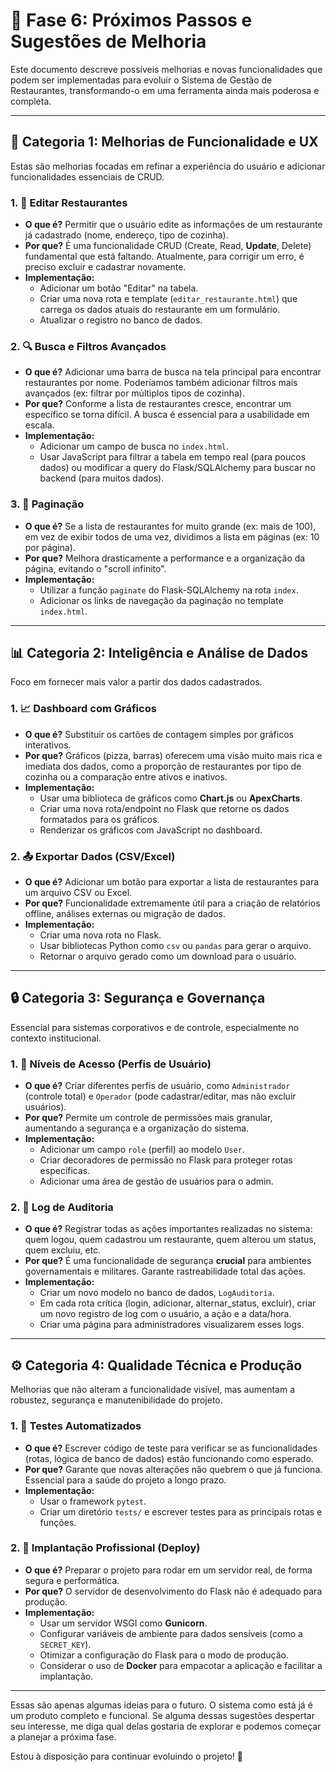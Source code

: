 # 🚀 Fase 6: Próximos Passos e Sugestões de Melhoria

Este documento descreve possíveis melhorias e novas funcionalidades que podem ser implementadas para evoluir o Sistema de Gestão de Restaurantes, transformando-o em uma ferramenta ainda mais poderosa e completa.

---

## 🎯 Categoria 1: Melhorias de Funcionalidade e UX

Estas são melhorias focadas em refinar a experiência do usuário e adicionar funcionalidades essenciais de CRUD.

### 1. **📝 Editar Restaurantes**
- **O que é?** Permitir que o usuário edite as informações de um restaurante já cadastrado (nome, endereço, tipo de cozinha).
- **Por que?** É uma funcionalidade CRUD (Create, Read, **Update**, Delete) fundamental que está faltando. Atualmente, para corrigir um erro, é preciso excluir e cadastrar novamente.
- **Implementação:**
    - Adicionar um botão "Editar" na tabela.
    - Criar uma nova rota e template (`editar_restaurante.html`) que carrega os dados atuais do restaurante em um formulário.
    - Atualizar o registro no banco de dados.

### 2. **🔍 Busca e Filtros Avançados**
- **O que é?** Adicionar uma barra de busca na tela principal para encontrar restaurantes por nome. Poderíamos também adicionar filtros mais avançados (ex: filtrar por múltiplos tipos de cozinha).
- **Por que?** Conforme a lista de restaurantes cresce, encontrar um específico se torna difícil. A busca é essencial para a usabilidade em escala.
- **Implementação:**
    - Adicionar um campo de busca no `index.html`.
    - Usar JavaScript para filtrar a tabela em tempo real (para poucos dados) ou modificar a query do Flask/SQLAlchemy para buscar no backend (para muitos dados).

### 3. **📄 Paginação**
- **O que é?** Se a lista de restaurantes for muito grande (ex: mais de 100), em vez de exibir todos de uma vez, dividimos a lista em páginas (ex: 10 por página).
- **Por que?** Melhora drasticamente a performance e a organização da página, evitando o "scroll infinito".
- **Implementação:**
    - Utilizar a função `paginate` do Flask-SQLAlchemy na rota `index`.
    - Adicionar os links de navegação da paginação no template `index.html`.

---

## 📊 Categoria 2: Inteligência e Análise de Dados

Foco em fornecer mais valor a partir dos dados cadastrados.

### 1. **📈 Dashboard com Gráficos**
- **O que é?** Substituir os cartões de contagem simples por gráficos interativos.
- **Por que?** Gráficos (pizza, barras) oferecem uma visão muito mais rica e imediata dos dados, como a proporção de restaurantes por tipo de cozinha ou a comparação entre ativos e inativos.
- **Implementação:**
    - Usar uma biblioteca de gráficos como **Chart.js** ou **ApexCharts**.
    - Criar uma nova rota/endpoint no Flask que retorne os dados formatados para os gráficos.
    - Renderizar os gráficos com JavaScript no dashboard.

### 2. **📤 Exportar Dados (CSV/Excel)**
- **O que é?** Adicionar um botão para exportar a lista de restaurantes para um arquivo CSV ou Excel.
- **Por que?** Funcionalidade extremamente útil para a criação de relatórios offline, análises externas ou migração de dados.
- **Implementação:**
    - Criar uma nova rota no Flask.
    - Usar bibliotecas Python como `csv` ou `pandas` para gerar o arquivo.
    - Retornar o arquivo gerado como um download para o usuário.

---

## 🔒 Categoria 3: Segurança e Governança

Essencial para sistemas corporativos e de controle, especialmente no contexto institucional.

### 1. **👤 Níveis de Acesso (Perfis de Usuário)**
- **O que é?** Criar diferentes perfis de usuário, como `Administrador` (controle total) e `Operador` (pode cadastrar/editar, mas não excluir usuários).
- **Por que?** Permite um controle de permissões mais granular, aumentando a segurança e a organização do sistema.
- **Implementação:**
    - Adicionar um campo `role` (perfil) ao modelo `User`.
    - Criar decoradores de permissão no Flask para proteger rotas específicas.
    - Adicionar uma área de gestão de usuários para o admin.

### 2. **📜 Log de Auditoria**
- **O que é?** Registrar todas as ações importantes realizadas no sistema: quem logou, quem cadastrou um restaurante, quem alterou um status, quem excluiu, etc.
- **Por que?** É uma funcionalidade de segurança **crucial** para ambientes governamentais e militares. Garante rastreabilidade total das ações.
- **Implementação:**
    - Criar um novo modelo no banco de dados, `LogAuditoria`.
    - Em cada rota crítica (login, adicionar, alternar_status, excluir), criar um novo registro de log com o usuário, a ação e a data/hora.
    - Criar uma página para administradores visualizarem esses logs.

---

## ⚙️ Categoria 4: Qualidade Técnica e Produção

Melhorias que não alteram a funcionalidade visível, mas aumentam a robustez, segurança e manutenibilidade do projeto.

### 1. **🧪 Testes Automatizados**
- **O que é?** Escrever código de teste para verificar se as funcionalidades (rotas, lógica de banco de dados) estão funcionando como esperado.
- **Por que?** Garante que novas alterações não quebrem o que já funciona. Essencial para a saúde do projeto a longo prazo.
- **Implementação:**
    - Usar o framework `pytest`.
    - Criar um diretório `tests/` e escrever testes para as principais rotas e funções.

### 2. **🚀 Implantação Profissional (Deploy)**
- **O que é?** Preparar o projeto para rodar em um servidor real, de forma segura e performática.
- **Por que?** O servidor de desenvolvimento do Flask não é adequado para produção.
- **Implementação:**
    - Usar um servidor WSGI como **Gunicorn**.
    - Configurar variáveis de ambiente para dados sensíveis (como a `SECRET_KEY`).
    - Otimizar a configuração do Flask para o modo de produção.
    - Considerar o uso de **Docker** para empacotar a aplicação e facilitar a implantação.

---

Essas são apenas algumas ideias para o futuro. O sistema como está já é um produto completo e funcional. Se alguma dessas sugestões despertar seu interesse, me diga qual delas gostaria de explorar e podemos começar a planejar a próxima fase.

Estou à disposição para continuar evoluindo o projeto! 🚀 
